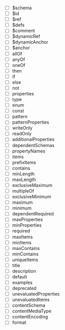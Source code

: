 -   [ ] $schema
-   [ ] $id
-   [ ] $ref
-   [ ] $defs
-   [ ] $comment
-   [ ] $dynamicRef
-   [ ] $dynamicAnchor
-   [ ] $anchor
-   [ ] allOf
-   [ ] anyOf
-   [ ] oneOf
-   [ ] then
-   [ ] if
-   [ ] else
-   [ ] not
-   [ ] properties
-   [ ] type
-   [ ] enum
-   [ ] const
-   [ ] pattern
-   [ ] patternProperties
-   [ ] writeOnly
-   [ ] readOnly
-   [ ] additionalProperties
-   [ ] dependentSchemas
-   [ ] propertyNames
-   [ ] items
-   [ ] prefixItems
-   [ ] contains
-   [ ] minLength
-   [ ] maxLength
-   [ ] exclusiveMaximum
-   [ ] multipleOf
-   [ ] exclusiveMinimum
-   [ ] maximum
-   [ ] minimum
-   [ ] dependentRequired
-   [ ] maxProperties
-   [ ] minProperties
-   [ ] required
-   [ ] maxItems
-   [ ] minItems
-   [ ] maxContains
-   [ ] minContains
-   [ ] uniqueItems
-   [ ] title
-   [ ] description
-   [ ] default
-   [ ] examples
-   [ ] deprecated
-   [ ] unevaluatedProperties
-   [ ] unevaluatedItems
-   [ ] contentSchema
-   [ ] contentMediaType
-   [ ] contentEncoding
-   [ ] format
<!-- -   [ ] $vocabulary -->
